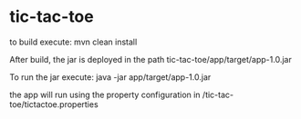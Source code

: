 # tic-tac-toe

to build execute: mvn clean install

After build, the jar is deployed in the path tic-tac-toe/app/target/app-1.0.jar

To run the jar execute: java -jar app/target/app-1.0.jar

the app will run using the property configuration in /tic-tac-toe/tictactoe.properties